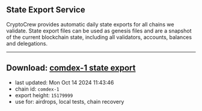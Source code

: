 ## State Export Service
CryptoCrew provides automatic daily state exports for all chains we validate. State export files can be used as genesis files and are a snapshot of the current blockchain state, including all validators, accounts, balances and delegations.

---
**Download: [comdex-1 state export](https://dl-eu2.ccvalidators.com/SERVICE/comdex/comdex-1_export_15179999.json)**
---

- last updated: Mon Oct 14 2024 11:43:46
- chain id: `comdex-1`
- export height: `15179999`
- use for: airdrops, local tests, chain recovery
